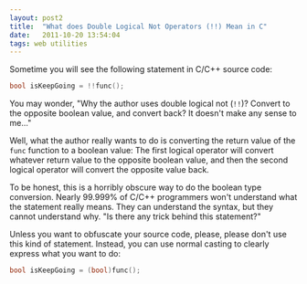 ```yaml
---
layout: post2
title:  "What does Double Logical Not Operators (!!) Mean in C"
date:   2011-10-20 13:54:04
tags: web utilities
---
```


Sometime you will see the following statement in C/C++ source code:

```cpp
bool isKeepGoing = !!func();
```
You may wonder, "Why the author uses double logical not (`!!`)? Convert to the opposite boolean value, and convert back? It doesn't make any sense to me..."

Well, what the author really wants to do is converting the return value of the `func` function to a boolean value: The first logical operator will convert whatever return value to the opposite boolean value, and then the second logical operator will convert the opposite value back.

To be honest, this is a horribly obscure way to do the boolean type conversion. Nearly 99.999% of C/C++ programmers won't understand what the statement really means. They can understand the syntax, but they cannot understand why. "Is there any trick behind this statement?"

Unless you want to obfuscate your source code, please, please don't use this kind of statement. Instead, you can use normal casting to clearly express what you want to do:

```cpp
bool isKeepGoing = (bool)func();
```

[yagbe]: https://chrome.google.com/extensions/detail/jdnejaepfmacfdmhkplckpfdcjgbeode

